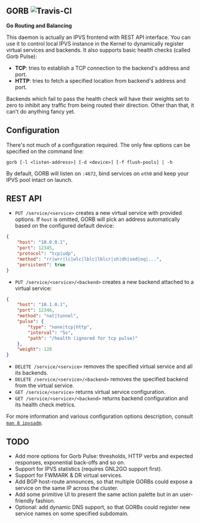 ## GORB ![Travis-CI](https://travis-ci.org/kobolog/gorb.svg?branch=master)
**Go Routing and Balancing**

This daemon is actually an IPVS frontend with REST API interface. You can use it to control local IPVS instance in the Kernel to dynamically register virtual services and backends. It also supports basic health checks (called Gorb Pulse):

- **TCP**: tries to establish a TCP connection to the backend's address and port.
- **HTTP**: tries to fetch a specified location from backend's address and port.

Backends which fail to pass the health check will have their weights set to zero to inhibit any traffic from being routed their direction. Other than that, it can't do anything fancy yet.

## Configuration

There's not much of a configuration required. The only few options can be specified on the command line:

    gorb [-l <listen-address>] [-d <device>] [-f flush-pools] | -h

By default, GORB will listen on `:4672`, bind services on `eth0` and keep your IPVS pool intact on launch.

## REST API

- `PUT /service/<service>` creates a new virtual service with provided options. If `host` is omitted, GORB will pick an
address automatically based on the configured default device:
```json
{
    "host": "10.0.0.1",
    "port": 12345,
    "protocol": "tcp|udp",
    "method": "rr|wrr|lc|wlc|lblc|lblcr|sh|dh|sed|nq|...",
    "persistent": true
}
```
- `PUT /service/<service>/<backend>` creates a new backend attached to a virtual service:
```json
{
    "host": "10.1.0.1",
    "port": 12346,
    "method": "nat|tunnel",
    "pulse": {
        "type": "none|tcp|http",
        "interval": "5s",
        "path": "/health (ignored for tcp pulse)"
    },
    "weight": 128
}
```
- `DELETE /service/<service>` removes the specified virtual service and all its backends.
- `DELETE /service/<service>/<backend>` removes the specified backend from the virtual service.
- `GET /service/<service>` returns virtual service configuration.
- `GET /service/<service>/<backend>` returns backend configuration and its health check metrics.

For more information and various configuration options description, consult [`man 8 ipvsadm`](http://linux.die.net/man/8/ipvsadm).

## TODO

- Add more options for Gorb Pulse: thresholds, HTTP verbs and expected responses, exponential back-offs and so on.
- Support for IPVS statistics (requires GNL2GO support first).
- Support for FWMARK & DR virtual services.
- Add BGP host-route announces, so that multiple GORBs could expose a service on the same IP across the cluster.
- Add some primitive UI to present the same action palette but in an user-friendly fashion.
- Optional: add dynamic DNS support, so that GORBs could register new service names on some specified subdomain.
